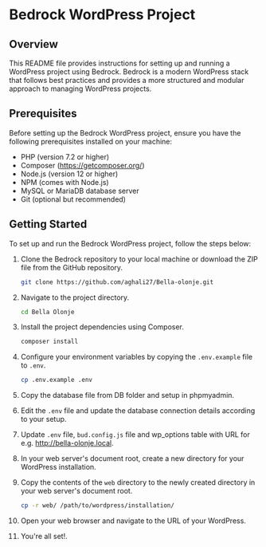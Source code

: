 # Bedrock WordPress Project

## Overview

This README file provides instructions for setting up and running a WordPress project using Bedrock. Bedrock is a modern WordPress stack that follows best practices and provides a more structured and modular approach to managing WordPress projects.

## Prerequisites

Before setting up the Bedrock WordPress project, ensure you have the following prerequisites installed on your machine:

- PHP (version 7.2 or higher)
- Composer (https://getcomposer.org/)
- Node.js (version 12 or higher)
- NPM (comes with Node.js)
- MySQL or MariaDB database server
- Git (optional but recommended)

## Getting Started

To set up and run the Bedrock WordPress project, follow the steps below:

1. Clone the Bedrock repository to your local machine or download the ZIP file from the GitHub repository.

   ```bash
   git clone https://github.com/aghali27/Bella-olonje.git
   ```

2. Navigate to the project directory.

   ```bash
   cd Bella Olonje
   ```

3. Install the project dependencies using Composer.

   ```bash
   composer install
   ```

4. Configure your environment variables by copying the `.env.example` file to `.env`.

   ```bash
   cp .env.example .env
   ```

5. Copy the database file from DB folder and setup in phpmyadmin.

6. Edit the `.env` file and update the database connection details according to your setup.

7. Update `.env` file, `bud.config.js` file and wp_options table with URL for e.g. http://bella-olonje.local.

8. In your web server's document root, create a new directory for your WordPress installation.

9. Copy the contents of the `web` directory to the newly created directory in your web server's document root.

   ```bash
   cp -r web/ /path/to/wordpress/installation/
   ```

10. Open your web browser and navigate to the URL of your WordPress.

11. You're all set!.
